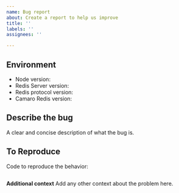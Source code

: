 ```yaml
---
name: Bug report
about: Create a report to help us improve
title: ''
labels: ''
assignees: ''

---
```


## Environment

+ Node version:
+ Redis Server version:
+ Redis protocol version:
+ Camaro Redis version:

## Describe the bug

A clear and concise description of what the bug is.

## To Reproduce

Code to reproduce the behavior:

``` js

```

**Additional context**
Add any other context about the problem here.

